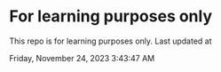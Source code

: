 # For learning purposes only
This repo is for learning purposes only.
Last updated at

Friday, November 24, 2023 3:43:47 AM

